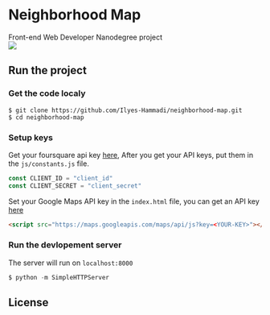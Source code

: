 # Neighborhood Map
Front-end Web Developer Nanodegree project
<br>
![](https://github.com/Ilyes-Hammadi/neighborhood-map/blob/master/docs/demo.gif)

## Run the project
### Get the code localy
```shell
$ git clone https://github.com/Ilyes-Hammadi/neighborhood-map.git
$ cd neighborhood-map
```

### Setup keys
Get your foursquare api key [here](https://developer.foursquare.com/), After you get your API keys, put them in the `js/constants.js` file.
```javascript
const CLIENT_ID = "client_id"
const CLIENT_SECRET = "client_secret"
```

Set your Google Maps API key in the `index.html` file, you can get an API key [here](https://developers.google.com/maps/documentation/javascript/get-api-key)
```html
<script src="https://maps.googleapis.com/maps/api/js?key=<YOUR-KEY>"></script>
```

### Run the devlopement server
The server will run on `localhost:8000`
```python
$ python -m SimpleHTTPServer
```

## License

